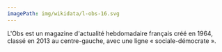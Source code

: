 ```yaml
---
imagePath: img/wikidata/l-obs-16.svg
---
```


L'Obs est un magazine d'actualité hebdomadaire français créé en 1964, classé en 2013 au centre-gauche, avec une ligne « sociale-démocrate ».
